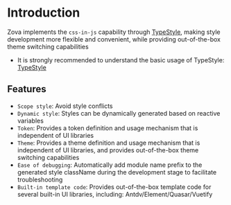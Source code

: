 # Introduction

Zova implements the `css-in-js` capability through [TypeStyle](https://github.com/typestyle/typestyle), making style development more flexible and convenient, while providing out-of-the-box theme switching capabilities

- It is strongly recommended to understand the basic usage of TypeStyle: [TypeStyle](https://github.com/typestyle/typestyle)

## Features

- `Scope style`: Avoid style conflicts
- `Dynamic style`: Styles can be dynamically generated based on reactive variables
- `Token`: Provides a token definition and usage mechanism that is independent of UI libraries
- `Theme`: Provides a theme definition and usage mechanism that is independent of UI libraries, and provides out-of-the-box theme switching capabilities
- `Ease of debugging`: Automatically add module name prefix to the generated style className during the development stage to facilitate troubleshooting
- `Built-in template code`: Provides out-of-the-box template code for several built-in UI libraries, including: Antdv/Element/Quasar/Vuetify
